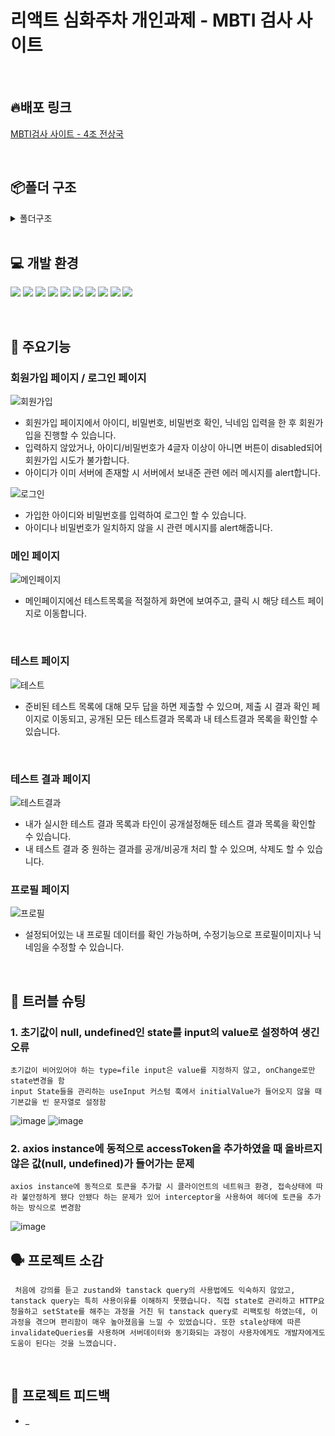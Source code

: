 # 리액트 심화주차 개인과제 - MBTI 검사 사이트

<br/>

## 🔥배포 링크

[MBTI검사 사이트 - 4조 전상국](https://react-deepening-task.vercel.app/)

<br/>

## 📦폴더 구조

<details>
<summary>폴더구조</summary>
📦react-deepening-task<br/>
 ┣ 📂public<br/>
 ┃ ┗ 📜favicon.png<br/>
 ┣ 📂src<br/>
 ┃ ┣ 📂apis<br/>
 ┃ ┃ ┣ 📜authApi.js<br/>
 ┃ ┃ ┗ 📜testApi.js<br/>
 ┃ ┣ 📂asset<br/>
 ┃ ┃ ┗ 📜defaultProfile.png<br/>
 ┃ ┣ 📂components<br/>
 ┃ ┃ ┣ 📂home<br/>
 ┃ ┃ ┃ ┗ 📜TestIcon.jsx<br/>
 ┃ ┃ ┣ 📂testpage<br/>
 ┃ ┃ ┃ ┣ 📜TestItem.jsx<br/>
 ┃ ┃ ┃ ┗ 📜TestItemRadio.jsx<br/>
 ┃ ┃ ┣ 📂testresultpage<br/>
 ┃ ┃ ┃ ┗ 📜TestResultItem.jsx<br/>
 ┃ ┃ ┗ 📜Layout.jsx<br/>
 ┃ ┣ 📂data<br/>
 ┃ ┃ ┗ 📜questions.js<br/>
 ┃ ┣ 📂hooks<br/>
 ┃ ┃ ┣ 📜useInput.js<br/>
 ┃ ┃ ┣ 📜useLoginPage.jsx<br/>
 ┃ ┃ ┣ 📜useProfilePage.jsx<br/>
 ┃ ┃ ┣ 📜useSignupPage.jsx<br/>
 ┃ ┃ ┣ 📜useTestPage.jsx<br/>
 ┃ ┃ ┗ 📜useTestResultPage.jsx<br/>
 ┃ ┣ 📂pages<br/>
 ┃ ┃ ┣ 📜Home.jsx<br/>
 ┃ ┃ ┣ 📜Login.jsx<br/>
 ┃ ┃ ┣ 📜Profile.jsx<br/>
 ┃ ┃ ┣ 📜Signup.jsx<br/>
 ┃ ┃ ┣ 📜Test.jsx<br/>
 ┃ ┃ ┗ 📜TestResult.jsx<br/>
 ┃ ┣ 📂queries<br/>
 ┃ ┃ ┣ 📜querykeys.js<br/>
 ┃ ┃ ┗ 📜useCustomQuery.jsx<br/>
 ┃ ┣ 📂shared<br/>
 ┃ ┃ ┣ 📜AuthRoute.jsx<br/>
 ┃ ┃ ┣ 📜PrivateRoute.jsx<br/>
 ┃ ┃ ┗ 📜Router.jsx<br/>
 ┃ ┣ 📂utils<br/>
 ┃ ┃ ┗ 📜mbtiCalculator.jsx<br/>
 ┃ ┣ 📂zustand<br/>
 ┃ ┃ ┗ 📜useAuthStore.js<br/>
 ┃ ┣ 📜App.jsx<br/>
 ┃ ┣ 📜constants.js<br/>
 ┃ ┣ 📜index.css<br/>
 ┃ ┗ 📜main.jsx<br/>
 ┣ 📜.env<br/>
 ┣ 📜.gitignore<br/>
 ┣ 📜db.json<br/>
 ┣ 📜eslint.config.js<br/>
 ┣ 📜index.html<br/>
 ┣ 📜package.json<br/>
 ┣ 📜postcss.config.js<br/>
 ┣ 📜README.md<br/>
 ┣ 📜tailwind.config.js<br/>
 ┣ 📜vercel.json<br/>
 ┣ 📜vite.config.js<br/>
 ┗ 📜yarn.lock<br/>
 </details>

<br/>

## 💻 개발 환경

![](https://img.shields.io/badge/JavaScript-F7DF1E?style=for-the-badge&logo=JavaScript&logoColor=white)
![](https://img.shields.io/badge/HTML5-E34F26?style=for-the-badge&logo=html5&logoColor=white)
![](https://img.shields.io/badge/CSS3-1572B6?style=for-the-badge&logo=css3&logoColor=white)
![](https://img.shields.io/badge/React-20232A?style=for-the-badge&logo=react&logoColor=61DAFB)
![](https://img.shields.io/badge/ReactRouterDom-20232A?style=for-the-badge&logo=reactrouter&logoColor=61DAFB)
![](https://img.shields.io/badge/TailwindCSS-06B6D4?style=for-the-badge&logo=TailwindCSS&logoColor=white)
![](https://img.shields.io/badge/Axios-5A29E4?style=for-the-badge&logo=axios&logoColor=white)
![](https://img.shields.io/badge/TanstackQuery-FF4154?style=for-the-badge&logo=reactquery&logoColor=white)
![](https://img.shields.io/badge/Zustand-181818?style=for-the-badge)
![](https://img.shields.io/badge/JsonServer-181818?style=for-the-badge)

<br/>

## 🔧 주요기능

### 회원가입 페이지 / 로그인 페이지

![회원가입](https://github.com/user-attachments/assets/3c107ec2-0795-4320-9aaf-ca047e53da3c)

-   회원가입 페이지에서 아이디, 비밀번호, 비밀번호 확인, 닉네임 입력을 한 후 회원가입을 진행할 수 있습니다.
-   입력하지 않았거나, 아이디/비밀번호가 4글자 이상이 아니면 버튼이 disabled되어 회원가입 시도가 불가합니다.
-   아이디가 이미 서버에 존재할 시 서버에서 보내준 관련 에러 메시지를 alert합니다.

![로그인](https://github.com/user-attachments/assets/f80bf21f-6e40-4788-bd05-989441e2896a)

-   가입한 아이디와 비밀번호를 입력하여 로그인 할 수 있습니다.
-   아이디나 비밀번호가 일치하지 않을 시 관련 메시지를 alert해줍니다.
    <br/>

### 메인 페이지

![메인페이지](https://github.com/user-attachments/assets/9aacab2a-50b7-47a2-8433-88f2edd9d2c8)

-   메인페이지에선 테스트목록을 적절하게 화면에 보여주고, 클릭 시 해당 테스트 페이지로 이동합니다.

    <br/>

### 테스트 페이지

![테스트](https://github.com/user-attachments/assets/ed2dbc02-96d7-4988-a8ee-453df47baf50)

-   준비된 테스트 목록에 대해 모두 답을 하면 제출할 수 있으며, 제출 시 결과 확인 페이지로 이동되고, 공개된 모든 테스트결과 목록과 내 테스트결과 목록을 확인할 수 있습니다.

    <br/>

### 테스트 결과 페이지

![테스트결과](https://github.com/user-attachments/assets/b3b8c023-f37e-4cb9-aca9-e7bcc946dd42)

-   내가 실시한 테스트 결과 목록과 타인이 공개설정해둔 테스트 결과 목록을 확인할 수 있습니다.
-   내 테스트 결과 중 원하는 결과를 공개/비공개 처리 할 수 있으며, 삭제도 할 수 있습니다.
    <br/>

### 프로필 페이지

![프로필](https://github.com/user-attachments/assets/b457affa-6f54-4d01-b0fb-fcd33c444d02)

-   설정되어있는 내 프로필 데이터를 확인 가능하며, 수정기능으로 프로필이미지나 닉네임을 수정할 수 있습니다.

    <br/>

## 🏹 트러블 슈팅

### 1. 초기값이 null, undefined인 state를 input의 value로 설정하여 생긴 오류

```
초기값이 비어있어야 하는 type=file input은 value를 지정하지 않고, onChange로만 state변경을 함
input State들을 관리하는 useInput 커스텀 훅에서 initialValue가 들어오지 않을 때 기본값을 빈 문자열로 설정함
```

![image](https://github.com/user-attachments/assets/cf8b3300-c900-4330-9c8a-03fe148a93d5)
![image](https://github.com/user-attachments/assets/ce593ea9-52b8-4f7b-89f7-fe8b50bf4ab5)
<br />

### 2. axios instance에 동적으로 accessToken을 추가하였을 때 올바르지 않은 값(null, undefined)가 들어가는 문제

```
axios instance에 동적으로 토큰을 추가할 시 클라이언트의 네트워크 환경, 접속상태에 따라 불안정하게 됐다 안됐다 하는 문제가 있어 interceptor을 사용하여 헤더에 토큰을 추가하는 방식으로 변경함
```

![image](https://github.com/user-attachments/assets/2692db3b-20a9-4481-8421-965d9688cb11)

## 🗣️ 프로젝트 소감

```
 처음에 강의를 듣고 zustand와 tanstack query의 사용법에도 익숙하지 않았고, tanstack query는 특히 사용이유를 이해하지 못했습니다. 직접 state로 관리하고 HTTP요청을하고 setState를 해주는 과정을 거친 뒤 tanstack query로 리팩토링 하였는데, 이 과정을 겪으며 편리함이 매우 높아졌음을 느낄 수 있었습니다. 또한 stale상태에 따른 invalidateQueries를 사용하며 서버데이터와 동기화되는 과정이 사용자에게도 개발자에게도 도움이 된다는 것을 느꼈습니다.
```

<br/>

## 📗 프로젝트 피드백

-   \_
